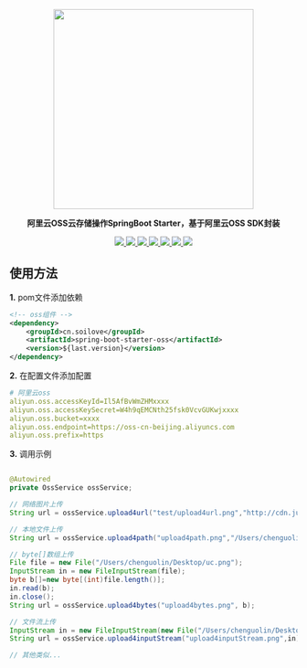 <p align="center">
	<a href="https://github.com/Ln-guolin/spring-boot-starter-oss"><img src="https://soilove.oss-cn-hangzhou.aliyuncs.com/32e/pro-mall/easy-oss-starter.png" width="350px"></a>
</p>
<p align="center">
	<strong>阿里云OSS云存储操作SpringBoot Starter，基于阿里云OSS SDK封装</strong>
</p>
<p align="center">
	<a target="_blank" href="https://github.com/Ln-guolin/spring-boot-starter-cache/blob/master/LICENSE">
		<img src="https://img.shields.io/:license-Apache2.0-blue.svg" />
	</a>
	<a target="_blank" href="https://www.oracle.com/technetwork/java/javase/downloads/index.html">
		<img src="https://img.shields.io/badge/JDK-8+-green.svg" />
	</a>
	<a target="_blank" href="https://gitter.im/pro-32e/community?utm_source=badge&utm_medium=badge&utm_campaign=pr-badge">
		<img src="https://badges.gitter.im/pro-32e/community.svg" />
	</a>
	<a href="https://github.com/Ln-guolin/spring-boot-starter-oss">
        <img src="https://img.shields.io/github/repo-size/Ln-guolin/spring-boot-starter-oss"/>
    </a>
	<a href="https://github.com/Ln-guolin/spring-boot-starter-oss">
        <img src="https://img.shields.io/github/issues-raw/Ln-guolin/spring-boot-starter-oss"/>
    </a>
    <a href="https://github.com/Ln-guolin/spring-boot-starter-oss">
        <img src="https://img.shields.io/github/v/tag/Ln-guolin/spring-boot-starter-oss?include_prereleases"/>
    </a>
	<a href="https://github.com/Ln-guolin/spring-boot-starter-oss">
        <img src="https://img.shields.io/github/stars/Ln-guolin/spring-boot-starter-oss?style=social"/>
    </a>
</p>


## 使用方法
**1.** pom文件添加依赖
```xml
<!-- oss组件 -->
<dependency>
    <groupId>cn.soilove</groupId>
    <artifactId>spring-boot-starter-oss</artifactId>
    <version>${last.version}</version>
</dependency>
```

**2.** 在配置文件添加配置
```yaml
# 阿里云oss
aliyun.oss.accessKeyId=Il5AfBvWmZHMxxxx
aliyun.oss.accessKeySecret=W4h9qEMCNth25fsk0VcvGUKwjxxxx
aliyun.oss.bucket=xxxx
aliyun.oss.endpoint=https://oss-cn-beijing.aliyuncs.com
aliyun.oss.prefix=https
```

**3.** 调用示例


```java

@Autowired
private OssService ossService;

// 网络图片上传
String url = ossService.upload4url("test/upload4url.png","http://cdn.juxiang365.cn/ucgoods/a8031da596c84bed90e0205479efe612.png");

// 本地文件上传 
String url = ossService.upload4path("upload4path.png","/Users/chenguolin/Desktop/uc.png");

// byte[]数组上传
File file = new File("/Users/chenguolin/Desktop/uc.png");
InputStream in = new FileInputStream(file);
byte b[]=new byte[(int)file.length()];
in.read(b);
in.close();
String url = ossService.upload4bytes("upload4bytes.png", b);

// 文件流上传
InputStream in = new FileInputStream(new File("/Users/chenguolin/Desktop/uc.png"));
String url = ossService.upload4inputStream("upload4inputStream.png",in);

// 其他类似...

```

